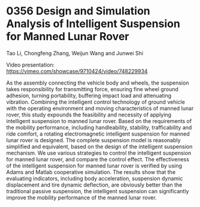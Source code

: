 # 0356 Design and Simulation Analysis of Intelligent Suspension for Manned Lunar Rover

Tao Li, Chongfeng Zhang, Weijun Wang and Junwei Shi

Video presentation: [https://vimeo.com/showcase/9710424/video/748229934 ](https://vimeo.com/showcase/9710424/video/748229934)

As the assembly connecting the vehicle body and wheels, the suspension takes responsibility for transmitting force, ensuring fine wheel ground adhesion, turning portability, buffering impact load and attenuating vibration. Combining the intelligent control technology of ground vehicle with the operating environment and moving characteristics of manned lunar rover, this study expounds the feasibility and necessity of applying intelligent suspension to manned lunar rover. Based on the requirements of the mobility performance, including handleability, stability, trafficability and ride comfort, a rotating electromagnetic intelligent suspension for manned lunar rover is designed. The complete suspension model is reasonably simplified and equivalent, based on the design of the intelligent suspension mechanism. We use various strategies to control the intelligent suspension for manned lunar rover, and compare the control effect. The effectiveness of the intelligent suspension for manned lunar rover is verified by using Adams and Matlab cooperative simulation. The results show that the evaluating indicators, including body acceleration, suspension dynamic displacement and tire dynamic deflection, are obviously better than the traditional passive suspension, the intelligent suspension can significantly improve the mobility performance of the manned lunar rover.
